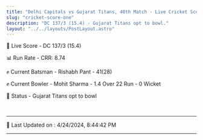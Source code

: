 ```yaml
---
title: "Delhi Capitals vs Gujarat Titans, 40th Match - Live Cricket Score"
slug: "cricket-score-one"
description: "DC 137/3 (15.4) - Gujarat Titans opt to bowl."
layout: "../../layouts/PostLayout.astro"
---
```


🔴 Live Score - DC 137/3 (15.4)  

📊 Run Rate - CRR: 8.74  

✊ Current Batsman - Rishabh Pant - 41(28)  

✊ Current Bowler - Mohit Sharma - 1.4 Over 22 Run - 0 Wicket  

📑 Status - Gujarat Titans opt to bowl

<br />

***

📝 Last Updated on : 4/24/2024, 8:44:42 PM

***

